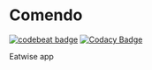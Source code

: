 # Comendo 
[![codebeat badge](https://codebeat.co/badges/835746fa-4787-462e-a86f-305fd56c8345)](https://codebeat.co/projects/github-com-fssilva-comendo-master)
[![Codacy Badge](https://api.codacy.com/project/badge/Grade/244d878d6d2147bfb09301d35cfb857a)](https://www.codacy.com/app/felipe.sousa.f.s.s/Comendo?utm_source=github.com&amp;utm_medium=referral&amp;utm_content=fssilva/Comendo&amp;utm_campaign=Badge_Grade)

Eatwise app
